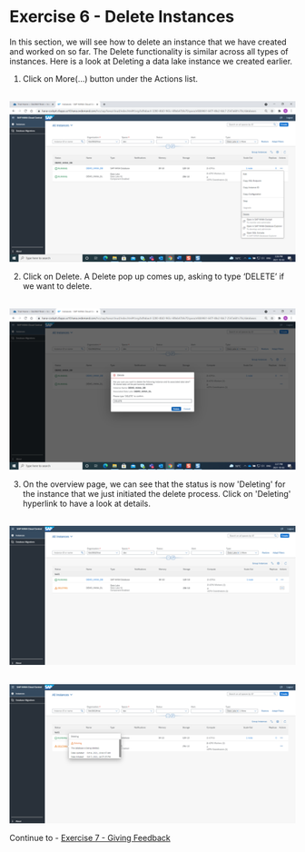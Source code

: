 # Exercise 6 - Delete Instances

In this section, we will see how to delete an instance that we have created and worked on so far. The Delete functionality is similar across all types of instances. Here is a look at Deleting a data lake instance we created earlier.

1. Click on More(...) button under the Actions list.

<br>![](./images_new/1.png)

2. Click on Delete. A Delete pop up comes up, asking to type ‘DELETE’ if we want to delete. 

<br>![](./images_new/2.png)

3. On the overview page, we can see that the status is now 'Deleting' for the instance that we just initiated the delete process. Click on 'Deleting' hyperlink to have a look at details. 

<br>![](./images_new/3.png)

<br>![](./images_new/4.png)

Continue to - [Exercise 7 - Giving Feedback ](../ex_7/README.md)
